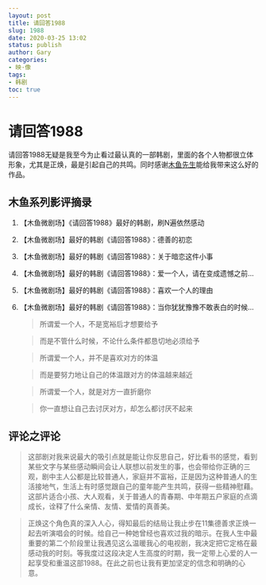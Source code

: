 ```yaml
---
layout: post
title: 请回答1988
slug: 1988
date: 2020-03-25 13:02
status: publish
author: Gary
categories: 
- 映·像
tags: 
- 韩剧
toc: true
---
```


# 请回答1988

请回答1988无疑是我至今为止看过最认真的一部韩剧，里面的各个人物都很立体形象，尤其是正焕，最是引起自己的共鸣。同时感谢[木鱼先生](https://space.bilibili.com/927587/favlist?fid=819487187&ftype=create)能给我带来这么好的作品。
<!--more-->

## 木鱼系列影评摘录

1. 【木鱼微剧场】《请回答1988》最好的韩剧，刷N遍依然感动
2. 【木鱼微剧场】最好的韩剧《请回答1988》：德善的初恋
3. 【木鱼微剧场】最好的韩剧《请回答1988》：关于暗恋这件小事
4. 【木鱼微剧场】最好的韩剧《请回答1988》：爱一个人，请在变成遗憾之前…
5. 【木鱼微剧场】最好的韩剧《请回答1988》：喜欢一个人的理由
6. 【木鱼微剧场】最好的韩剧《请回答1988》：当你犹犹豫豫不敢表白的时候…
    > 所谓爱一个人，不是宽裕后才想要给予

    > 而是不管什么时候，不论什么条件都恳切地必须给予
    
    > 所谓爱一个人，并不是喜欢对方的体温

    > 而是要努力地让自己的体温跟对方的体温越来越近 

    > 所谓爱一个人，就是对方一直折磨你

    > 你一直想让自己去讨厌对方，却怎么都讨厌不起来


## 评论之评论

> 这部剧对我来说最大的吸引点就是能让你反思自己，好比看书的感觉，看到某些文字与某些感动瞬间会让人联想以前发生的事，也会带给你正确的三观，剧中主人公都是比较普通人，家庭并不富裕，正是因为这种普通人的生活接地气，生活上有时感觉跟自己的童年能产生共鸣，获得一些精神慰藉。这部片适合小孩、大人观看，关于普通人的青春期、中年期五户家庭的点滴成长，诠释了什么亲情、友情、爱情的真善美。


> 正焕这个角色真的深入人心，得知最后的结局让我止步在11集德善求正焕一起去听演唱会的时候。给自己一种她曾经也喜欢过我的暗示。在我人生中最重要的第二个阶段里让我遇见这么温暖我心的电视剧，我决定把它定格在最感动我的时刻。等我度过这段决定人生高度的时期，我一定带上心爱的人一起享受和重温这部1988。在此之前也让我有更加坚定的信念和明确的心意。